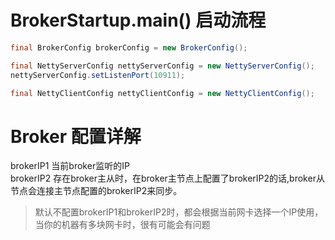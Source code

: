 # BrokerStartup.main() 启动流程
```java
final BrokerConfig brokerConfig = new BrokerConfig();

final NettyServerConfig nettyServerConfig = new NettyServerConfig();
nettyServerConfig.setListenPort(10911);

final NettyClientConfig nettyClientConfig = new NettyClientConfig();
```

# Broker 配置详解
brokerIP1 当前broker监听的IP  
brokerIP2 存在broker主从时，在broker主节点上配置了brokerIP2的话,broker从节点会连接主节点配置的brokerIP2来同步。  

> 默认不配置brokerIP1和brokerIP2时，都会根据当前网卡选择一个IP使用，当你的机器有多块网卡时，很有可能会有问题